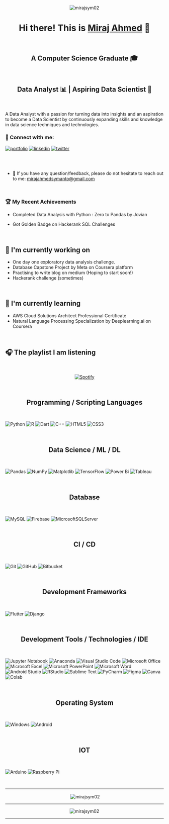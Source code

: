 <p align="center"> <img width=”200" height=”200" src="https://user-images.githubusercontent.com/81813860/216132860-0b038efd-b751-48ab-8349-7061873fa6a6.gif" alt="mirajsym02" /> </p>

<h1 align="center">
Hi there! This is <a href="https://mirajahmed.works/" target="_blank" rel="noreferrer">Miraj Ahmed</a> 👋
</h1>

</br>
<h2 align="center">
A Computer Science Graduate 🎓 
</h2>
</br>

<h2 align="center">
Data Analyst 📊 | Aspiring Data Scientist 🧠 
</h2>
</br>


A Data Analyst with a passion for turning data into insights and an aspiration to become a Data Scientist by continuously expanding skills and knowledge in data science techniques and technologies.
</br>

### 🤝 Connect with me:


 
[![portfolio](https://img.shields.io/badge/my_portfolio-000?style=for-the-badge&logo=ko-fi&logoColor=white)](https://mirajahmed.works/)
[![linkedin](https://img.shields.io/badge/linkedin-0A66C2?style=for-the-badge&logo=linkedin&logoColor=white)](https://www.linkedin.com/in/mirajsym/)
[![twitter](https://img.shields.io/badge/twitter-1DA1F2?style=for-the-badge&logo=twitter&logoColor=white)](https://twitter.com/sym__ahmed)



</br>
</br>

- 💬 If you have any question/feedback, please do not hesitate to reach out to me: 
mirajahmedsymanto@gmail.com

</br>

### 🏆 My Recent Achievements


- Completed Data Analysis with Python : Zero to Pandas by Jovian

- Got Golden Badge on Hackerank SQL Challenges

<br>

## 🔭 I'm currently working on

- One day one exploratory data analysis challenge. 
- Database Capstone Project by Meta on Coursera platform
- Practising to write blog on medium (Hoping to start soon!)
- Hackerank challenge (sometimes)

</br>

## 🌱 I'm currently learning

- AWS Cloud Solutions Architect Professional Certificate
- Natural Language Processing Specialization by Deeplearning.ai on Coursera

</br>

## 🎧 The playlist I am listening 

</br>

<a align = center href="https://open.spotify.com/playlist/7dEPjQlm2x73iQAHkR7mAX?si=827d516323f64755" target="_blank" rel="noreferrer">
 
  ![Spotify](https://user-images.githubusercontent.com/81813860/217212893-03eb6326-c482-43b0-a460-8418b2a2bc10.jpg)

</a>
  
</br>



<h2 align = "center">Programming / Scripting Languages</h2>

</br>

![Python](https://img.shields.io/badge/python-3670A0?style=for-the-badge&logo=python&logoColor=ffdd54)
![R](https://img.shields.io/badge/r-%23276DC3.svg?style=for-the-badge&logo=r&logoColor=white)
![Dart](https://img.shields.io/badge/dart-%230175C2.svg?style=for-the-badge&logo=dart&logoColor=white)
![C++](https://img.shields.io/badge/c++-%2300599C.svg?style=for-the-badge&logo=c%2B%2B&logoColor=white)
![HTML5](https://img.shields.io/badge/html5-%23E34F26.svg?style=for-the-badge&logo=html5&logoColor=white)
![CSS3](https://img.shields.io/badge/css3-%231572B6.svg?style=for-the-badge&logo=css3&logoColor=white)

</br>

<h2 align = "center"> Data Science / ML / DL</h2>

</br>

![Pandas](https://img.shields.io/badge/pandas-%23150458.svg?style=for-the-badge&logo=pandas&logoColor=white)
![NumPy](https://img.shields.io/badge/numpy-%23013243.svg?style=for-the-badge&logo=numpy&logoColor=white)
![Matplotlib](https://img.shields.io/badge/Matplotlib-%23ffffff.svg?style=for-the-badge&logo=Matplotlib&logoColor=black)
![TensorFlow](https://img.shields.io/badge/TensorFlow-%23FF6F00.svg?style=for-the-badge&logo=TensorFlow&logoColor=white)
![Power Bi](https://img.shields.io/badge/power_bi-F2C811?style=for-the-badge&logo=powerbi&logoColor=black)
![Tableau](https://img.shields.io/badge/Tableau-E97627?style=for-the-badge&logo=Tableau&logoColor=white)

</br>

<h2 align="center">Database</h2>

</br>

![MySQL](https://img.shields.io/badge/mysql-%2300f.svg?style=for-the-badge&logo=mysql&logoColor=white)
![Firebase](https://img.shields.io/badge/Firebase-039BE5?style=for-the-badge&logo=Firebase&logoColor=white)
![MicrosoftSQLServer](https://img.shields.io/badge/Microsoft%20SQL%20Server-CC2927?style=for-the-badge&logo=microsoft%20sql%20server&logoColor=white)

</br>

<h2 align="center">CI / CD</h2>

</br>

![Git](https://img.shields.io/badge/git-%23F05033.svg?style=for-the-badge&logo=git&logoColor=white)
![GitHub](https://img.shields.io/badge/github-%23121011.svg?style=for-the-badge&logo=github&logoColor=white)
![Bitbucket](https://img.shields.io/badge/bitbucket-%230047B3.svg?style=for-the-badge&logo=bitbucket&logoColor=white)

</br>


<h2 align="center">Development Frameworks</h2>

</br>

![Flutter](https://img.shields.io/badge/Flutter-%2302569B.svg?style=for-the-badge&logo=Flutter&logoColor=white)
![Django](https://img.shields.io/badge/django-%23092E20.svg?style=for-the-badge&logo=django&logoColor=white)

</br>

<h2 align="center">Development Tools / Technologies / IDE</h2>

</br>

![Jupyter Notebook](https://img.shields.io/badge/jupyter-%23FA0F00.svg?style=for-the-badge&logo=jupyter&logoColor=white)
![Anaconda](https://img.shields.io/badge/Anaconda-%2344A833.svg?style=for-the-badge&logo=anaconda&logoColor=white)
![Visual Studio Code](https://img.shields.io/badge/Visual%20Studio%20Code-0078d7.svg?style=for-the-badge&logo=visual-studio-code&logoColor=white)
![Microsoft Office](https://img.shields.io/badge/Microsoft_Office-D83B01?style=for-the-badge&logo=microsoft-office&logoColor=white)
![Microsoft Excel](https://img.shields.io/badge/Microsoft_Excel-217346?style=for-the-badge&logo=microsoft-excel&logoColor=white)
![Microsoft PowerPoint](https://img.shields.io/badge/Microsoft_PowerPoint-B7472A?style=for-the-badge&logo=microsoft-powerpoint&logoColor=white)
![Microsoft Word](https://img.shields.io/badge/Microsoft_Word-2B579A?style=for-the-badge&logo=microsoft-word&logoColor=white)
![Android Studio](https://img.shields.io/badge/Android%20Studio-3DDC84.svg?style=for-the-badge&logo=android-studio&logoColor=white)
![RStudio](https://img.shields.io/badge/RStudio-4285F4?style=for-the-badge&logo=rstudio&logoColor=white)
![Sublime Text](https://img.shields.io/badge/sublime_text-%23575757.svg?style=for-the-badge&logo=sublime-text&logoColor=important)
![PyCharm](https://img.shields.io/badge/pycharm-143?style=for-the-badge&logo=pycharm&logoColor=black&color=black&labelColor=green)
![Figma](https://img.shields.io/badge/Figma-F24E1E?style=for-the-badge&logo=figma&logoColor=white)
![Canva](https://img.shields.io/badge/Canva-%2300C4CC.svg?&style=for-the-badge&logo=Canva&logoColor=white)
![Colab](https://img.shields.io/badge/Colab-F9AB00?style=for-the-badge&logo=googlecolab&color=525252)

</br>

<h2 align="center">Operating System</h2>

</br>

![Windows](https://img.shields.io/badge/Windows-0078D6?style=for-the-badge&logo=windows&logoColor=white)
![Android](https://img.shields.io/badge/Android-3DDC84?style=for-the-badge&logo=android&logoColor=white)

</br>

<h2 align="center">IOT</h2>

</br>

![Arduino](https://img.shields.io/badge/-Arduino-00979D?style=for-the-badge&logo=Arduino&logoColor=white)
![Raspberry Pi](https://img.shields.io/badge/-RaspberryPi-C51A4A?style=for-the-badge&logo=Raspberry-Pi)

</br>


<hr>
<p align = "center">&nbsp;<img align="center" src="https://github-readme-stats-xlw3-mirajsym02.vercel.app/api?username=mirajSYM02&show_icons=true&hide_border=true"" alt="mirajsym02" /></p>
<hr>
<p align = "center" ><img align="center" src="https://github-readme-streak-stats.herokuapp.com/?user=mirajsym02&" alt="mirajsym02" /></p>
<hr>

